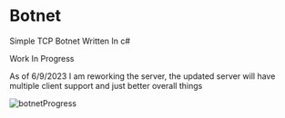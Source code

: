 # Botnet
Simple TCP Botnet Written In c#

Work In Progress

As of 6/9/2023 I am reworking the server, the updated server will have multiple client support and just better overall things

![botnetProgress](https://user-images.githubusercontent.com/86636387/232346058-255c19a8-2be2-4e05-a057-f973d8aafbbb.png)
